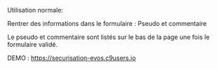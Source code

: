 Utilisation normale:

Rentrer des informations dans le formulaire :
Pseudo et commentaire

Le pseudo et commentaire sont listés sur le bas de la page une fois le formulaire validé.

DEMO : https://securisation-evos.c9users.io
